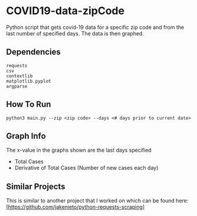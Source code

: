 # COVID19-data-zipCode
Python script that gets covid-19 data for a specific zip code and from the last number of specified days. 
The data is then graphed.
## Dependencies 
    requests
    csv
    contextlib 
    matplotlib.pyplot 
    argparse
## How To Run 
    python3 main.py --zip <zip code> --days <# days prior to current date>
## Graph Info
The x-value in the graphs shown are the last days specified
* Total Cases
* Derivative of Total Cases (Number of new cases each day)
## Similar Projects
This is similar to another project that I worked on which can be found here:
    [https://github.com/jakenieto/python-requests-scraping]